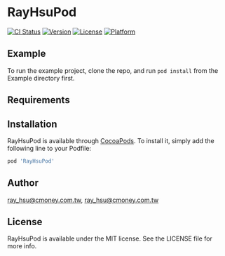 # RayHsuPod

[![CI Status](https://img.shields.io/travis/ray_hsu@cmoney.com.tw/RayHsuPod.svg?style=flat)](https://travis-ci.org/ray_hsu@cmoney.com.tw/RayHsuPod)
[![Version](https://img.shields.io/cocoapods/v/RayHsuPod.svg?style=flat)](https://cocoapods.org/pods/RayHsuPod)
[![License](https://img.shields.io/cocoapods/l/RayHsuPod.svg?style=flat)](https://cocoapods.org/pods/RayHsuPod)
[![Platform](https://img.shields.io/cocoapods/p/RayHsuPod.svg?style=flat)](https://cocoapods.org/pods/RayHsuPod)

## Example

To run the example project, clone the repo, and run `pod install` from the Example directory first.

## Requirements

## Installation

RayHsuPod is available through [CocoaPods](https://cocoapods.org). To install
it, simply add the following line to your Podfile:

```ruby
pod 'RayHsuPod'
```

## Author

ray_hsu@cmoney.com.tw, ray_hsu@cmoney.com.tw

## License

RayHsuPod is available under the MIT license. See the LICENSE file for more info.
